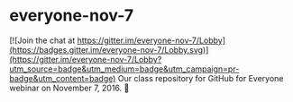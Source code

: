# everyone-nov-7

[![Join the chat at https://gitter.im/everyone-nov-7/Lobby](https://badges.gitter.im/everyone-nov-7/Lobby.svg)](https://gitter.im/everyone-nov-7/Lobby?utm_source=badge&utm_medium=badge&utm_campaign=pr-badge&utm_content=badge)
Our class repository for GitHub for Everyone webinar on November 7, 2016. :tada: 
